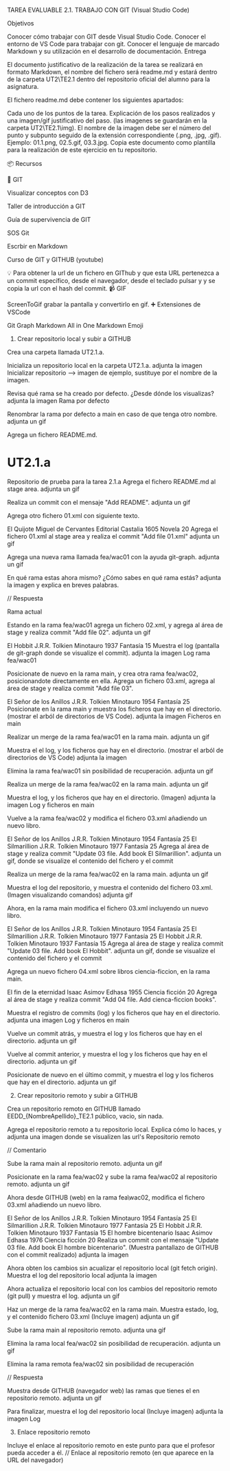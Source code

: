 TAREA EVALUABLE 2.1. TRABAJO CON GIT (Visual Studio Code)

Objetivos

Conocer cómo trabajar con GIT desde Visual Studio Code.
Conocer el entorno de VS Code para trabajar con git.
Conocer el lenguaje de marcado Markdown y su utilización en el desarrollo de documentación.
Entrega

El documento justificativo de la realización de la tarea se realizará en formato Markdown, el nombre del fichero será readme.md y estará dentro de la carpeta UT2\TE2.1 dentro del repositorio oficial del alumno para la asignatura.

El fichero readme.md debe contener los siguientes apartados:

Cada uno de los puntos de la tarea.
Explicación de los pasos realizados y una imagen/gif justificativo del paso. (las imagenes se guardarán en la carpeta UT2\TE2.1\img).
El nombre de la imagen debe ser el número del punto y subpunto seguido de la extensión correspondiente (.png, .jpg, .gif).
Ejemplo: 01.1.png, 02.5.gif, 03.3.jpg.
Copia este documento como plantilla para la realización de este ejercicio en tu repositorio.

📦 Recursos

📁 GIT

Visualizar conceptos con D3

Taller de introducción a GIT

Guía de supervivencia de GIT

SOS Git

Escrbir en Markdown

Curso de GIT y GITHUB (youtube)

💡 Para obtener la url de un fichero en GIThub y que esta URL pertenezca a un commit específico, desde el navegador, desde el teclado pulsar y y se copia la url con el hash del commit.
📹 GIF

ScreenToGif grabar la pantalla y convertirlo en gif.
➕ Extensiones de VSCode

Git Graph
Markdown All in One
Markdown Emoji
1. Crear repositorio local y subir a GITHUB

Crea una carpeta llamada UT2.1.a.

Inicializa un repositorio local en la carpeta UT2.1.a. adjunta la imagen
Inicializar repositorio --> imagen de ejemplo, sustituye por el nombre de la imagen.

Revisa qué rama se ha creado por defecto. ¿Desde dónde los visualizas? adjunta la imagen
Rama por defecto

Renombrar la rama por defecto a main en caso de que tenga otro nombre. adjunta un gif
 

Agrega un fichero README.md.

# UT2.1.a

Repositorio de prueba para la tarea 2.1.a
Agrega el fichero README.md al stage area. adjunta un gif
 

Realiza un commit con el mensaje "Add README". adjunta un gif
 

Agrega otro fichero 01.xml con siguiente texto.

<?xml version="1.0" encoding="UTF-8"?>
<libreria>
    <libro>
        <titulo>El Quijote</titulo>
        <autor>Miguel de Cervantes</autor>
        <editorial>Editorial Castalia</editorial>
        <fecha>1605</fecha>
        <genero>Novela</genero>
        <precio>20</precio>
    </libro>
</libreria>
Agrega el fichero 01.xml al stage area y realiza el commit "Add file 01.xml" adjunta un gif
 

Agrega una nueva rama llamada fea/wac01 con la ayuda git-graph. adjunta un gif

En qué rama estas ahora mismo? ¿Cómo sabes en qué rama estás? adjunta la imagen y explica en breves palabras.

// Respuesta

Rama actual

Estando en la rama fea/wac01 agrega un fichero 02.xml, y agrega al área de stage y realiza commit "Add file 02". adjunta un gif

<?xml version="1.0" encoding="UTF-8"?>
<libreria>
    <libro>
        <titulo>El Hobbit</titulo>
        <autor>J.R.R. Tolkien</autor>
        <editorial>Minotauro</editorial>
        <fecha>1937</fecha>
        <genero>Fantasía</genero>
        <precio>15</precio>
    </libro>
</libreria>
Muestra el log (pantalla de git-graph donde se visualize el commit). adjunta la imagen
Log rama fea/wac01

Posicionate de nuevo en la rama main, y crea otra rama fea/wac02, posicionandote directamente en ella. Agrega un fichero 03.xml, agrega al área de stage y realiza commit "Add file 03".

<?xml version="1.0" encoding="UTF-8"?>
<libreria>
    <libro>
        <titulo>El Señor de los Anillos</titulo>
        <autor>J.R.R. Tolkien</autor>
        <editorial>Minotauro</editorial>
        <fecha>1954</fecha>
        <genero>Fantasía</genero>
        <precio>25</precio>
    </libro>
</libreria>
Posicionate en la rama main y muestra los ficheros que hay en el directorio. (mostrar el arból de directorios de VS Code). adjunta la imagen
Ficheros en main

Realizar un merge de la rama fea/wac01 en la rama main. adjunta un gif
 

Muestra el el log, y los ficheros que hay en el directorio. (mostrar el arból de directorios de VS Code) adjunta la imagen 
 

Elimina la rama fea/wac01 sin posibilidad de recuperación. adjunta un gif
 

Realiza un merge de la rama fea/wac02 en la rama main. adjunta un gif
 

Muestra el log, y los ficheros que hay en el directorio. (Imagen) adjunta la imagen Log y ficheros en main

Vuelve a la rama fea/wac02 y modifica el fichero 03.xml añadiendo un nuevo libro.

<?xml version="1.0" encoding="UTF-8"?>
<libreria>
    <libro>
        <titulo>El Señor de los Anillos</titulo>
        <autor>J.R.R. Tolkien</autor>
        <editorial>Minotauro</editorial>
        <fecha>1954</fecha>
        <genero>Fantasía</genero>
        <precio>25</precio>
    </libro>
    <libro>
        <titulo>El Silmarillion</titulo>
        <autor>J.R.R. Tolkien</autor>
        <editorial>Minotauro</editorial>
        <fecha>1977</fecha>
        <genero>Fantasía</genero>
        <precio>25</precio>
    </libro>
</libreria>
Agrega al área de stage y realiza commit "Update 03 file. Add book El Silmarillion".
adjunta un gif, donde se visualize el contenido del fichero y el commit
 

Realiza un merge de la rama fea/wac02 en la rama main. adjunta un gif
 

Muestra el log del repositorio, y muestra el contenido del fichero 03.xml. (Imagen visualizando comandos) adjunta gif 
 

Ahora, en la rama main modifica el fichero 03.xml incluyendo un nuevo libro.

<?xml version="1.0" encoding="UTF-8"?>
<libreria>
    <libro>
        <titulo>El Señor de los Anillos</titulo>
        <autor>J.R.R. Tolkien</autor>
        <editorial>Minotauro</editorial>
        <fecha>1954</fecha>
        <genero>Fantasía</genero>
        <precio>25</precio>
    </libro>
    <libro>
        <titulo>El Silmarillion</titulo>
        <autor>J.R.R. Tolkien</autor>
        <editorial>Minotauro</editorial>
        <fecha>1977</fecha>
        <genero>Fantasía</genero>
        <precio>25</precio>
    </libro>
    <libro>
        <titulo>El Hobbit</titulo>
        <autor>J.R.R. Tolkien</autor>
        <editorial>Minotauro</editorial>
        <fecha>1937</fecha>
        <genero>Fantasía</genero>
        <precio>15</precio>
    </libro>
</libreria>
Agrega al área de stage y realiza commit "Update 03 file. Add book El Hobbit".
adjunta un gif, donde se visualize el contenido del fichero y el commit
 

Agrega un nuevo fichero 04.xml sobre libros ciencia-ficcion, en la rama main.

<?xml version="1.0" encoding="UTF-8"?>
<libreria>
    <libro>
        <titulo>El fin de la eternidad</titulo>
        <autor>Isaac Asimov</autor>
        <editorial>Edhasa</editorial>
        <fecha>1955</fecha>
        <genero>Ciencia ficción</genero>
        <precio>20</precio>
    </libro>
</liberia>
Agrega al área de stage y realiza commit "Add 04 file. Add cienca-ficcion books".

Muestra el registro de commits (log) y los ficheros que hay en el directorio. adjunta una imagen
Log y ficheros en main

Vuelve un commit atrás, y muestra el log y los ficheros que hay en el directorio. adjunta un gif
 

Vuelve al commit anterior, y muestra el log y los ficheros que hay en el directorio. adjunta un gif
 

Posicionate de nuevo en el último commit, y muestra el log y los ficheros que hay en el directorio. adjunta un gif 
 

2. Crear repositorio remoto y subir a GITHUB

Crea un repositorio remoto en GITHUB llamado EEDD_{NombreApellido}_TE2.1 público, vacio, sin nada.

Agrega el repositorio remoto a tu repositorio local. Explica cómo lo haces, y adjunta una imagen donde se visualizen las url's
Repositorio remoto

 // Comentario
 
Sube la rama main al repositorio remoto. adjunta un gif
 

Posicionate en la rama fea/wac02 y sube la rama fea/wac02 al repositorio remoto. adjunta un gif
 

Ahora desde GITHUB (web) en la rama fea\wac02, modifica el fichero 03.xml añadiendo un nuevo libro.

<?xml version="1.0" encoding="UTF-8"?>
<libreria>
    <libro>
        <titulo>El Señor de los Anillos</titulo>
        <autor>J.R.R. Tolkien</autor>
        <editorial>Minotauro</editorial>
        <fecha>1954</fecha>
        <genero>Fantasía</genero>
        <precio>25</precio>
    </libro>
    <libro>
        <titulo>El Silmarillion</titulo>
        <autor>J.R.R. Tolkien</autor>
        <editorial>Minotauro</editorial>
        <fecha>1977</fecha>
        <genero>Fantasía</genero>
        <precio>25</precio>
    </libro>
    <libro>
        <titulo>El Hobbit</titulo>
        <autor>J.R.R. Tolkien</autor>
        <editorial>Minotauro</editorial>
        <fecha>1937</fecha>
        <genero>Fantasía</genero>
        <precio>15</precio>
    </libro>
    <libro>
        <titulo>El hombre bicentenario</titulo>
        <autor>Isaac Asimov</autor>
        <editorial>Edhasa</editorial>
        <fecha>1976</fecha>
        <genero>Ciencia ficción</genero>
        <precio>20</precio>
</libreria>
Realiza un commit con el mensaje "Update 03 file. Add book El hombre bicentenario". (Muestra pantallazo de GITHUB con el commit realizado) adjunta la imagen

Ahora obten los cambios sin acualizar el repositorio local (git fetch origin).
Muestra el log del repositorio local adjunta la imagen

Ahora actualiza el repositorio local con los cambios del repositorio remoto (git pull) y muestra el log. adjunta un gif
 

Haz un merge de la rama fea/wac02 en la rama main. Muestra estado, log, y el contenido fichero 03.xml (Incluye imagen) adjunta un gif
 

Sube la rama main al repositorio remoto. adjunta una gif
 

Elimina la rama local fea/wac02 sin posibilidad de recuperación. adjunta un gif
 

Elimina la rama remota fea/wac02 sin posibilidad de recuperación

// Respuesta

Muestra desde GITHUB (navegador web) las ramas que tienes el en repositorio remoto. adjunta un gif
 

Para finalizar, muestra el log del repositorio local (Incluye imagen) adjunta la imagen
Log

3. Enlace repositorio remoto

Incluye el enlace al repositorio remoto en este punto para que el profesor pueda acceder a él.
 // Enlace al repositorio remoto (en que aparece en la URL del navegador)
 